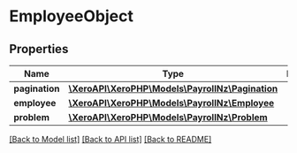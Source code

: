 # EmployeeObject

## Properties
Name | Type | Description | Notes
------------ | ------------- | ------------- | -------------
**pagination** | [**\XeroAPI\XeroPHP\Models\PayrollNz\Pagination**](Pagination.md) |  | [optional] 
**employee** | [**\XeroAPI\XeroPHP\Models\PayrollNz\Employee**](Employee.md) |  | [optional] 
**problem** | [**\XeroAPI\XeroPHP\Models\PayrollNz\Problem**](Problem.md) |  | [optional] 

[[Back to Model list]](../README.md#documentation-for-models) [[Back to API list]](../README.md#documentation-for-api-endpoints) [[Back to README]](../README.md)


